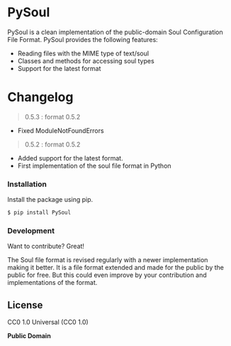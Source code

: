 # PySoul

PySoul is a clean implementation of the public-domain Soul Configuration File Format.
PySoul provides the following features:
  - Reading files with the MIME type of text/soul
  - Classes and methods for accessing soul types
  - Support for the latest format

# Changelog

> 0.5.3 : format 0.5.2

- Fixed ModuleNotFoundErrors

> 0.5.2 : format 0.5.2
- Added support for the latest format.
- First implementation of the soul file format in Python

### Installation

Install the package using pip.

```sh
$ pip install PySoul
```

### Development

Want to contribute? Great!

The Soul file format is revised regularly with a newer implementation making it better.
It is a file format extended and made for the public by the public for free. But this could even improve by your contribution and implementations of the format.

License
----

CC0 1.0 Universal (CC0 1.0)


**Public Domain**

   [git-repo-url]: <https://github.com/text-x-soul/text-x-soul.git>
